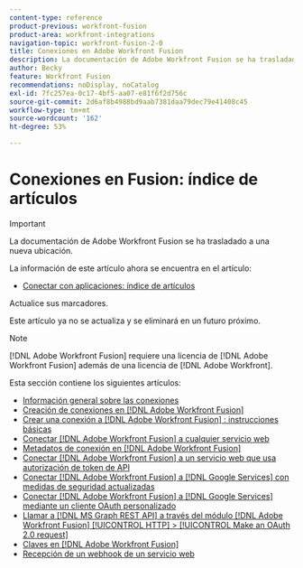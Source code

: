 ```yaml
---
content-type: reference
product-previous: workfront-fusion
product-area: workfront-integrations
navigation-topic: workfront-fusion-2-0
title: Conexiones en Adobe Workfront Fusion
description: La documentación de Adobe Workfront Fusion se ha trasladado a una nueva ubicación. Este artículo ha quedado obsoleto, pero contiene un vínculo al nuevo artículo que cubre esta funcionalidad.
author: Becky
feature: Workfront Fusion
recommendations: noDisplay, noCatalog
exl-id: 7fc257ea-0c17-4bf5-aa07-e81f6f2d756c
source-git-commit: 2d6af8b4988bd9aab7381daa79dec79e41408c45
workflow-type: tm+mt
source-wordcount: '162'
ht-degree: 53%

---
```


# Conexiones en Fusion: índice de artículos

>[!IMPORTANT]
>
>La documentación de Adobe Workfront Fusion se ha trasladado a una nueva ubicación.
>
>La información de este artículo ahora se encuentra en el artículo:
>
>* [Conectar con aplicaciones: índice de artículos](https://experienceleague.adobe.com/docs/workfront-fusion/using/create-scenarios/connect-to-applications/connect-to-apps-toc.html)
>
>Actualice sus marcadores.
>
>Este artículo ya no se actualiza y se eliminará en un futuro próximo.

<!-- Audited: 3/2024-->

>[!NOTE]
>
>[!DNL Adobe Workfront Fusion] requiere una licencia de [!DNL Adobe Workfront Fusion] además de una licencia de [!DNL Adobe Workfront].

Esta sección contiene los siguientes artículos:

* [Información general sobre las conexiones](../../workfront-fusion/connections/about-connecting-wf-fusion-to-app-or-service.md)
* [Creación de conexiones en  [!DNL Adobe Workfront Fusion]](../../workfront-fusion/connections/connection-instruction-toc.md)
* [Crear una conexión a  [!DNL Adobe Workfront Fusion] : instrucciones básicas](../../workfront-fusion/connections/connect-to-fusion-general.md)
* [Conectar  [!DNL Adobe Workfront Fusion]  a cualquier servicio web](../../workfront-fusion/connections/connect-wf-fusion-to-any-web-service.md)
* [Metadatos de conexión en  [!DNL Adobe Workfront Fusion]](/help/quicksilver/workfront-fusion/connections/connection-metadata.md)
* [Conectar  [!DNL Adobe Workfront Fusion]  a un servicio web que usa autorización de token de API](../../workfront-fusion/connections/connect-wf-web-service-uses-api-token-auth.md)
* [Conectar  [!DNL Adobe Workfront Fusion]  a  [!DNL Google Services]  con medidas de seguridad actualizadas](../../workfront-fusion/connections/connect-to-google-with-new-security-measures.md)
* [Conectar  [!DNL Adobe Workfront Fusion]  a  [!DNL Google Services]  mediante un cliente OAuth personalizado](../../workfront-fusion/connections/connect-fusion-to-google-using-oauth.md)
* [Llamar a  [!DNL MS Graph REST API]  a través del módulo  [!DNL Adobe Workfront Fusion] [!UICONTROL HTTP] > [!UICONTROL Make an OAuth 2.0 request]](../../workfront-fusion/connections/call-the-ms-graph-rest-api.md)
* [Claves en  [!DNL Adobe Workfront Fusion]](../../workfront-fusion/connections/keys.md)
* [Recepción de un webhook de un servicio web](../../workfront-fusion/connections/receive-a-webhook-from-a-web-service.md)
